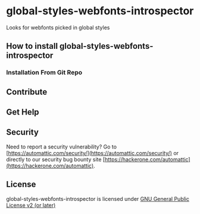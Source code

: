 # global-styles-webfonts-introspector

Looks for webfonts picked in global styles

## How to install global-styles-webfonts-introspector

### Installation From Git Repo

## Contribute

## Get Help

## Security

Need to report a security vulnerability? Go to [https://automattic.com/security/](https://automattic.com/security/) or directly to our security bug bounty site [https://hackerone.com/automattic](https://hackerone.com/automattic).

## License

global-styles-webfonts-introspector is licensed under [GNU General Public License v2 (or later)](./LICENSE.txt)

